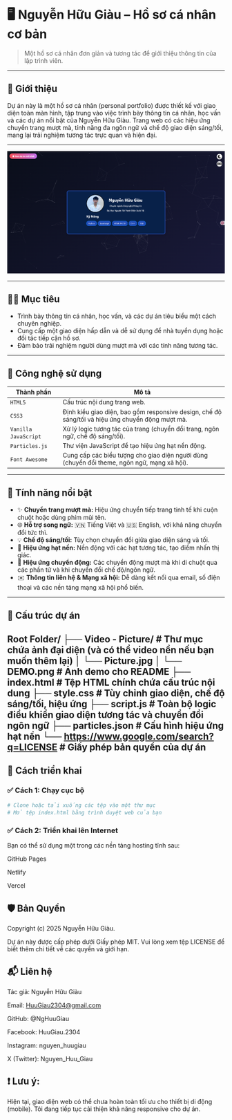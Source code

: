 # 🖥️ Nguyễn Hữu Giàu – Hồ sơ cá nhân cơ bản

> Một hồ sơ cá nhân đơn giản và tương tác để giới thiệu thông tin của lập trình viên.

---

## 🚀 Giới thiệu

Dự án này là một hồ sơ cá nhân (personal portfolio) được thiết kế với giao diện toàn màn hình, tập trung vào việc trình bày thông tin cá nhân, học vấn và các dự án nổi bật của Nguyễn Hữu Giàu. Trang web có các hiệu ứng chuyển trang mượt mà, tính năng đa ngôn ngữ và chế độ giao diện sáng/tối, mang lại trải nghiệm tương tác trực quan và hiện đại.

---

![Demo](Video-Picture/Demo.png)

---

## 🧑‍💻 Mục tiêu

- Trình bày thông tin cá nhân, học vấn, và các dự án tiêu biểu một cách chuyên nghiệp.
- Cung cấp một giao diện hấp dẫn và dễ sử dụng để nhà tuyển dụng hoặc đối tác tiếp cận hồ sơ.
- Đảm bảo trải nghiệm người dùng mượt mà với các tính năng tương tác.
  
---

## 🧱 Công nghệ sử dụng

| Thành phần | Mô tả |
|-----------|-------|
| `HTML5` | Cấu trúc nội dung trang web. |
| `CSS3` | Định kiểu giao diện, bao gồm responsive design, chế độ sáng/tối và hiệu ứng chuyển động mượt mà. |
| `Vanilla JavaScript` | Xử lý logic tương tác của trang (chuyển đổi trang, ngôn ngữ, chế độ sáng/tối). |
| `Particles.js` | Thư viện JavaScript để tạo hiệu ứng hạt nền động. |
| `Font Awesome` | Cung cấp các biểu tượng cho giao diện người dùng (chuyển đổi theme, ngôn ngữ, mạng xã hội). |

---

## 🎯 Tính năng nổi bật

- ✨ **Chuyển trang mượt mà:** Hiệu ứng chuyển tiếp trang tinh tế khi cuộn chuột hoặc dùng phím mũi tên.
- 🌐 **Hỗ trợ song ngữ:** 🇻🇳 Tiếng Việt và 🇺🇸 English, với khả năng chuyển đổi tức thì.
- 💡 **Chế độ sáng/tối:** Tùy chọn chuyển đổi giữa giao diện sáng và tối.
- 🌠 **Hiệu ứng hạt nền:** Nền động với các hạt tương tác, tạo điểm nhấn thị giác.
- 🔄 **Hiệu ứng chuyển động:** Các chuyển động mượt mà khi di chuột qua các phần tử và khi chuyển đổi chế độ/ngôn ngữ.
- ✉️ **Thông tin liên hệ & Mạng xã hội:** Dễ dàng kết nối qua email, số điện thoại và các nền tảng mạng xã hội phổ biến.

---

## 📂 Cấu trúc dự án
Root Folder/
├── Video - Picture/  # Thư mục chứa ảnh đại diện (và có thể video nền nếu bạn muốn thêm lại)
│   └── Picture.jpg
│   └── DEMO.png      # Ảnh demo cho README
├── index.html        # Tệp HTML chính chứa cấu trúc nội dung
├── style.css         # Tùy chỉnh giao diện, chế độ sáng/tối, hiệu ứng
├── script.js         # Toàn bộ logic điều khiển giao diện tương tác và chuyển đổi ngôn ngữ
├── particles.json    # Cấu hình hiệu ứng hạt nền
└── https://www.google.com/search?q=LICENSE           # Giấy phép bản quyền của dự án
---

## 🔧 Cách triển khai

### ✅ Cách 1: Chạy cục bộ

```bash
# Clone hoặc tải xuống các tệp vào một thư mục
# Mở tệp index.html bằng trình duyệt web của bạn
```
### ✅ Cách 2: Triển khai lên Internet
Bạn có thể sử dụng một trong các nền tảng hosting tĩnh sau:

GitHub Pages

Netlify

Vercel

## 🛡️ Bản Quyền
Copyright (c) 2025 Nguyễn Hữu Giàu.

Dự án này được cấp phép dưới Giấy phép MIT. Vui lòng xem tệp LICENSE để biết thêm chi tiết về các quyền và giới hạn.
## 📬 Liên hệ
Tác giả: Nguyễn Hữu Giàu

Email: HuuGiau2304@gmail.com

GitHub: @NgHuuGiau

Facebook: HuuGiau.2304

Instagram: nguyen_huugiau

X (Twitter): Nguyen_Huu_Giau
## ❗️ Lưu ý:
Hiện tại, giao diện web có thể chưa hoàn toàn tối ưu cho thiết bị di động (mobile). Tôi đang tiếp tục cải thiện khả năng responsive cho dự án.
